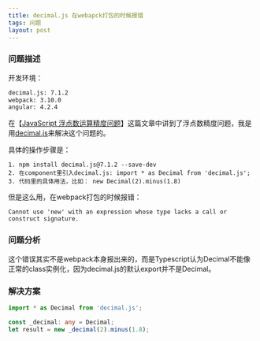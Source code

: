 ```yaml
---
title: decimal.js 在webapck打包的时候报错
tags: 问题
layout: post
---
```



### 问题描述

开发环境：

```html
decimal.js: 7.1.2
webpack: 3.10.0
angular: 4.2.4
```

在【[JavaScript 浮点数运算精度问题](https://HpArt.github.io/2018/12/issues-floatcalculate-Inaccurate)】这篇文章中讲到了浮点数精度问题，我是用[decimal.js](https://github.com/MikeMcl/decimal.js)来解决这个问题的。


具体的操作步骤是：

```
1. npm install decimal.js@7.1.2 --save-dev
2. 在component里引入decimal.js: import * as Decimal from 'decimal.js';
3. 代码里的具体用法，比如： new Decimal(2).minus(1.8)
```

但是这么用，在webpack打包的时候报错：


```
Cannot use 'new' with an expression whose type lacks a call or construct signature.
```

### 问题分析

这个错误其实不是webpack本身报出来的，而是Typescript认为Decimal不能像正常的class实例化，因为decimal.js的默认export并不是Decimal。


### 解决方案

```ts
import * as Decimal from 'decimal.js';

const _decimal: any = Decimal;
let result = new _decimal(2).minus(1.8);
```
